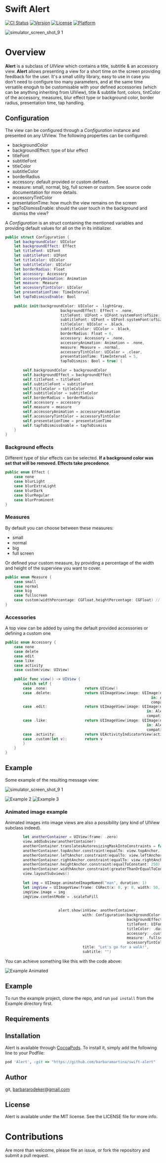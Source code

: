 # Swift Alert

[![CI Status](http://img.shields.io/travis/git/Alert.svg?style=flat)](https://travis-ci.org/git/Alert)
[![Version](https://img.shields.io/cocoapods/v/Alert.svg?style=flat)](http://cocoapods.org/pods/Alert)
[![License](https://img.shields.io/cocoapods/l/Alert.svg?style=flat)](http://cocoapods.org/pods/Alert)
[![Platform](https://img.shields.io/cocoapods/p/Alert.svg?style=flat)](http://cocoapods.org/pods/Alert)

![simulator_screen_shot_9 1](https://user-images.githubusercontent.com/815372/28084027-a40bbba0-6677-11e7-947d-38b7f04bda99.png)


# Overview

**Alert** is a subclass of *UIView* which contains a title, subtitle & an accessory view. **Alert** allows presenting a view for a short time on the screen providing feedback for the user. It's a small utility library, easy to use in case you don't need to configure too many parameters, and at the same time versatile enoguh to be customisable with your defined accessories (which can be anything inheriting from UIView), title & subtitle font, colors, tintColor of the accessory, measures, blur effect type or background color, border radius, presentation time, tap handling.


## Configuration
The view can be configured through a *Configuration* instance and presented on any UIView.
The following properties can be configured: 

- backgroundColor
- backgroundEffect: type of blur effect 
- titleFont
- subtitleFont
- titleColor
- subtitleColor
- borderRadius
- accessory: default provided or custom defined.
- measure: small, normal, big, full screen or custom. See source code documentation for more details.
- accessoryTintColor
- presentationTime: how much the view remains on the screen
- tapToDismissEnable: should the user touch in the background and dismiss the view?

A *Configuration* is an struct containing the mentioned variables and providing default values for all on the in its initializer. 

```swift
public struct Configuration {
    let backgroundColor: UIColor
    let backgroundEffect: Effect
    let titleFont: UIFont
    let subtitleFont: UIFont
    let titleColor: UIColor
    let subtitleColor: UIColor
    let borderRadius: Float
    let accessory: Accessory
    let accessoryAnimation: Animation
    let measure: Measure
    let accessoryTintColor: UIColor
    let presentationTime: TimeInterval
    let tapToDismissEnable: Bool
    
    public init(backgroundColor: UIColor = .lightGray,
                         backgroundEffect: Effect = .none,
                         titleFont: UIFont = UIFont.systemFont(ofSize: 16),
                         subtitleFont: UIFont = UIFont.systemFont(ofSize: 13),
                         titleColor: UIColor = .black,
                         subtitleColor: UIColor = .black,
                         borderRadius: Float = 6,
                         accessory: Accessory = .none,
                         accessoryAnimation: Animation = .none,
                         measure: Measure = .normal,
                         accessoryTintColor: UIColor = .clear,
                         presentationTime: TimeInterval = 5,
                         tapToDismiss: Bool = true) {
        
        self.backgroundColor = backgroundColor
        self.backgroundEffect = backgroundEffect
        self.titleFont = titleFont
        self.subtitleFont = subtitleFont
        self.titleColor = titleColor
        self.subtitleColor = subtitleColor
        self.borderRadius = borderRadius
        self.accessory = accessory
        self.measure = measure
        self.accessoryAnimation = accessoryAnimation
        self.accessoryTintColor = accessoryTintColor
        self.presentationTime = presentationTime
        self.tapToDismissEnable = tapToDismiss
    }
}
```

### Background effects

Different type of blur effects can be selected. **If a background color was set that will be removed. Effects take precedence**.

```swift
public enum Effect {
    case none
    case blurLight
    case blurExtraLight
    case blurDark
    case blurRegular
    case blurProminent
}
```

### Measures

By default you can choose between these measures: 

- small
- normal 
- big
- full screen

Or defined your custom measure, by providing a percentage of the width and height of the superview you want to cover. 

```swift
public enum Measure {
    case small
    case normal
    case big
    case fullscreen
    case custom(widthPercentage: CGFloat,heightPercentage: CGFloat) // must be <= 1
}
```

### Accessories

A top view can be added by using the default provided accessories or defining a custom one 

```swift
public enum Accessory {
    case none
    case delete
    case edit
    case like
    case activity
    case custom(view: UIView)
    
    public func view() -> UIView {
        switch self {
        case .none:                 return UIView()
        case .delete:               return UIImageView(image: UIImage(named: "delete",
                                                                  in: Alert.bundle,
                                                                  compatibleWith: nil)?.withRenderingMode(.alwaysTemplate))
        case .edit:                 return UIImageView(image: UIImage(named: "edit",
                                                                in: Alert.bundle,
                                                                compatibleWith: nil)?.withRenderingMode(.alwaysTemplate))
        case .like:                 return UIImageView(image: UIImage(named: "like",
                                                                in: Alert.bundle,
                                                                compatibleWith: nil)?.withRenderingMode(.alwaysTemplate))
        case .activity:             return UIActivityIndicatorView(activityIndicatorStyle: .gray)
        case .custom(let v):        return v
        }
    }
}
```

## Example
Some example of the resulting message view: 

![simulator_screen_shot_9 1](https://user-images.githubusercontent.com/815372/28084027-a40bbba0-6677-11e7-947d-38b7f04bda99.png)

![Example 2](https://github.com/barbaramartina/swift-alert/blob/master/Resources/Simulator_Screen_Shot_9%20(1).png)
![Example 3](https://github.com/barbaramartina/swift-alert/blob/master/Resources/Simulator_Screen_Shot_9%20(3).png)

### Animated image example 

Animated images into image views are also a possibility (any kind of UIView subclass indeed).

```swift
        let anotherContainer = UIView(frame: .zero)
        view.addSubview(anotherContainer)
        anotherContainer.translatesAutoresizingMaskIntoConstraints = false
        anotherContainer.topAnchor.constraint(equalTo: view.topAnchor, constant: 150).isActive = true
        anotherContainer.leftAnchor.constraint(equalTo: view.leftAnchor).isActive = true
        anotherContainer.rightAnchor.constraint(equalTo: view.rightAnchor).isActive = true
        anotherContainer.heightAnchor.constraint(equalToConstant: 250).isActive = true
        anotherContainer.widthAnchor.constraint(greaterThanOrEqualToConstant: 300).isActive = true
        view.layoutSubviews()
        
        let img = UIImage.animatedImageNamed("man", duration: 1)
        let imgView = UIImageView(frame: CGRect(x: 0, y: 0, width: 50, height: 50))
        imgView.image = img
        imgView.contentMode = .scaleToFill
        
        
                        alert.show(inView: anotherContainer,
                                   with: Configuration(backgroundColor: .clear,
                                                       backgroundEffect: .blurLight,
                                                       titleFont: UIFont.systemFont(ofSize: 16),
                                                       titleColor: .darkText,
                                                       accessory: .custom(view: imgView),
                                                       measure: .fullscreen,
                                                       accessoryTintColor: UIColor(colorLiteralRed: 1, green: 1, blue: 1, alpha: 1)),
                                   title: "Let's go for a walk!",
                                   subtitle: "")

```

You can achieve something like this with the code above:

![Example Animated](https://github.com/barbaramartina/swift-alert/blob/master/Resources/letswalk.gif)



## Example

To run the example project, clone the repo, and run `pod install` from the Example directory first.

## Requirements

## Installation

Alert is available through [CocoaPods](http://cocoapods.org). To install
it, simply add the following line to your Podfile:

```ruby
pod 'Alert', :git => "https://github.com/barbaramartina/swift-alert"
```

## Author

git, barbararodeker@gmail.com

## License

Alert is available under the MIT license. See the LICENSE file for more info.

# Contributions

Are more than welcome, please file an issue, or fork the repository and submit a pull request.
